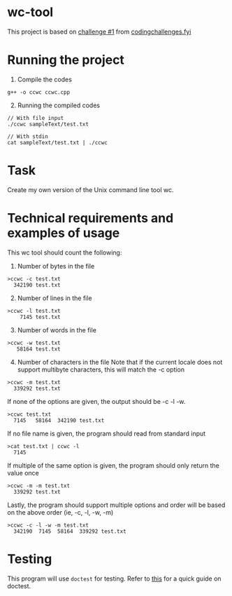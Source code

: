 # wc-tool
This project is based on [challenge #1](https://codingchallenges.fyi/challenges/challenge-wc/) from [codingchallenges.fyi](https://codingchallenges.fyi/)

# Running the project
1) Compile the codes
```
g++ -o ccwc ccwc.cpp
```
2) Running the compiled codes
```
// With file input
./ccwc sampleText/test.txt

// With stdin
cat sampleText/test.txt | ./ccwc
```

# Task
Create my own version of the Unix command line tool wc.

# Technical requirements and examples of usage
This wc tool should count the following:
1) Number of bytes in the file
```
>ccwc -c test.txt
  342190 test.txt
```
2) Number of lines in the file
```
>ccwc -l test.txt
    7145 test.txt
```
3) Number of words in the file
```
>ccwc -w test.txt
   58164 test.txt
```
4) Number of characters in the file
Note that if the current locale does not support multibyte characters, this will match the -c option
```
>ccwc -m test.txt
  339292 test.txt
```

If none of the options are given, the output should be -c -l -w.
```
>ccwc test.txt
  7145   58164  342190 test.txt
```

If no file name is given, the program should read from standard input
```
>cat test.txt | ccwc -l
  7145
```

If multiple of the same option is given, the program should only return the value once
```
>ccwc -m -m test.txt
  339292 test.txt
```

Lastly, the program should support multiple options and order will be based on the above order (ie, -c, -l, -w, -m)
```
>ccwc -c -l -w -m test.txt
  342190  7145  58164  339292 test.txt
```

# Testing
This program will use `doctest` for testing. Refer to [this](https://blog.jetbrains.com/rscpp/2019/07/10/better-ways-testing-with-doctest/) for a quick guide on doctest.
